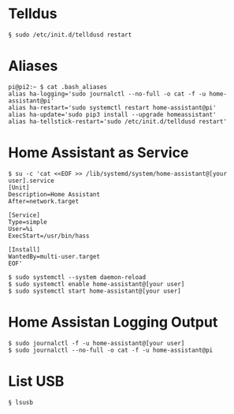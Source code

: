 # Telldus

```
§ sudo /etc/init.d/telldusd restart
```

# Aliases

```
pi@pi2:~ $ cat .bash_aliases 
alias ha-logging='sudo journalctl --no-full -o cat -f -u home-assistant@pi'
alias ha-restart='sudo systemctl restart home-assistant@pi'
alias ha-update='sudo pip3 install --upgrade homeassistant'
alias ha-tellstick-restart='sudo /etc/init.d/telldusd restart'
```

# Home Assistant as Service

```
$ su -c 'cat <<EOF >> /lib/systemd/system/home-assistant@[your user].service
[Unit]
Description=Home Assistant
After=network.target

[Service]
Type=simple
User=%i
ExecStart=/usr/bin/hass

[Install]
WantedBy=multi-user.target
EOF'
```

```
$ sudo systemctl --system daemon-reload
$ sudo systemctl enable home-assistant@[your user]
$ sudo systemctl start home-assistant@[your user]
```

# Home Assistan Logging Output

```
$ sudo journalctl -f -u home-assistant@[your user]
$ sudo journalctl --no-full -o cat -f -u home-assistant@pi
```

# List USB

```
§ lsusb
```
